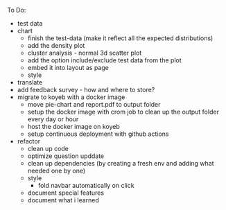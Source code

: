 To Do:
- test data
  <!-- - speed up test upload by uploading all objects at the end -->
  <!-- - create a more even distribution -->
- chart
  - finish the test-data (make it reflect all the expected distributions)
  - add the density plot
  - cluster analysis - normal 3d scatter plot
  - add the option include/exclude test data from the plot
  - embed it into layout as page
  - style
- translate
- add feedback survey - how and where to store?
- migrate to koyeb with a docker image
  - move pie-chart and report.pdf to output folder
  - setup the docker image with crom job to clean up the output folder every day or hour
  - host the docker image on koyeb
  - setup continuous deployment with github actions
- refactor
  - clean up code
  - optimize question upddate
  - clean up dependencies (by creating a fresh env and adding what needed one by one)
  - style
    - fold navbar automatically on click
  - document special features
  - document what i learned
